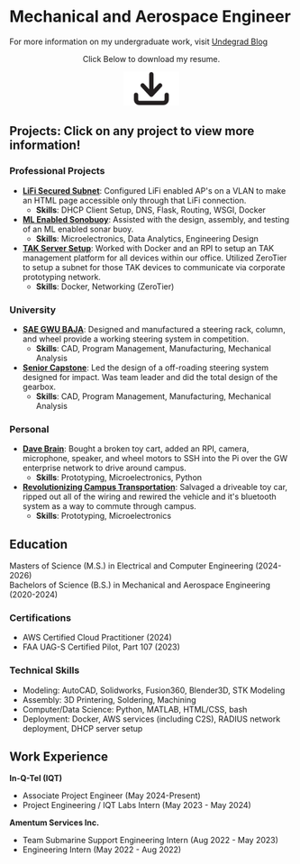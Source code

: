 # Mechanical and Aerospace Engineer
For more information on my undergraduate work, visit [Undegrad Blog](https://blogs.gwu.edu/lsamoyan/)

<div style="text-align: center;">
<p> Click Below to download my resume. </p>

<a href="SamoyanL_Resume.pdf" download="SamoyanL_Resume.pdf">
    <img src="img/download_button.png" alt="download" style="width: 20%; text-align:center;">
</a>
</div>

## Projects: Click on any project to view more information!

### Professional Projects
 - **[LiFi Secured Subnet](/_pages/lifi_serve.md)**: Configured LiFi enabled AP's on a VLAN to make an HTML page accessible only through that LiFi connection. 
    - **Skills**: DHCP Client Setup, DNS, Flask, Routing, WSGI, Docker
- **[ML Enabled Sonobuoy](/_pages/sonobuoy.md)**: Assisted with the design, assembly, and testing of an ML enabled sonar buoy.
    - **Skills**: Microelectronics, Data Analytics, Engineering Design
 - **[TAK Server Setup](/_pages/tak_serve.md)**: Worked with Docker and an RPI to setup an TAK management platform for all devices within our office. Utilized ZeroTier to setup a subnet for those TAK devices to communicate via corporate prototyping network.
    - **Skills**: Docker, Networking (ZeroTier)

### University
 - **[SAE GWU BAJA](https://blogs.gwu.edu/lsamoyan/gwu-baja-off-roading-vehicle-adventures/)**: Designed and manufactured a steering rack, column, and wheel provide a working steering system in competition.
    - **Skills**: CAD, Program Management, Manufacturing, Mechanical Analysis
- **[Senior Capstone](https://blogs.gwu.edu/lsamoyan/senior-capstone-steering-system/)**: Led the design of a off-roading steering system designed for impact. Was team leader and did the total design of the gearbox.
    - **Skills**: CAD, Program Management, Manufacturing, Mechanical Analysis

### Personal
 - **[Dave Brain](https://blogs.gwu.edu/lsamoyan/personal-projects/)**: Bought a broken toy cart, added an RPI, camera, microphone, speaker, and wheel motors to SSH into the Pi over the GW enterprise network to drive around campus.
    - **Skills**: Prototyping, Microelectronics, Python
 - **[Revolutionizing Campus Transportation](https://blogs.gwu.edu/lsamoyan/personal-projects/)**: Salvaged a driveable toy car, ripped out all of the wiring and rewired the vehicle and it's bluetooth system as a way to commute through campus.
    - **Skills**: Prototyping, Microelectronics

## Education
Masters of Science (M.S.) in Electrical and Computer Engineering (2024-2026)  
Bachelors of Science (B.S.) in Mechanical and Aerospace Engineering (2020-2024)

### Certifications
- AWS Certified Cloud Practitioner (2024)
- FAA UAG-S Certified Pilot, Part 107 (2023)

### Technical Skills
- Modeling: AutoCAD, Solidworks, Fusion360, Blender3D, STK Modeling
- Assembly: 3D Printering, Soldering, Machining
- Computer/Data Science: Python, MATLAB, HTML/CSS, bash
- Deployment: Docker, AWS services (including C2S), RADIUS network deployment, DHCP server setup

## Work Experience
**In-Q-Tel (IQT)**
 - Associate Project Engineer (May 2024-Present)
 - Project Engineering / IQT Labs Intern (May 2023 - May 2024)

 **Amentum Services Inc.**
 - Team Submarine Support Engineering Intern (Aug 2022 - May 2023)
 - Engineering Intern (May 2022 - Aug 2022)


